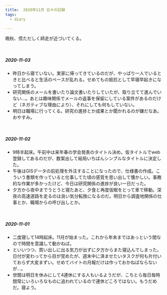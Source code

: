 ```yaml
---
title:  2020年11月 日々の記録
tags:
  - diary

---
```


晩秋、慌ただしく師走が近づいてくる。

<!--more-->
<br>

##### 2020-11-03

- 昨日から寝ていない。実家に帰ってきているのだが、やっぱり一人でいるときと比べると生活のペースが乱れる。せめてもの抵抗として早寝早起きになってしまう。
- 研究関係のメールを書いたり論文書いたりしていたが、取り立てて進んでいない…。あとは趣味関係でメールの返事を保留にしている案件があるのだけど（ネガティブな理由により）、それにしても何もしていない。
- 明日は職場に行ってくる。研究の進捗とか成果とか聞かれるのが嫌だなあ。おやすみ。

<br>

##### 2020-11-02

- 9時半起床。午前中は来年春の学会発表のタイトル決め。仮タイトルでweb登録してあるのだが、数案出して結局いちばんシンプルなタイトルに決定した。
- 午後はGISデータの前処理を外注することになったので、仕様書の作成。こういう書類を作っていると仕事してた頃の感覚を思い出して懐かしい。事務的な作業が多かったけど、今日は研究関係の進捗が良い一日だった。
- 夕方から夜中までうとうと寝たあと、夕食と再度仮眠をとって車で移動。深夜の高速道路を走るのは良い気分転換になるのだ。明日から調査地関係の仕事とか、職場からの呼び出しとか。

<br>

##### 2020-11-01

- 二度寝して14時起床。11月が始まった。これから年末まではあっという間なので時間を意識して動かねば。
- といいつつ、買い出しに出る気力が出ずに夕方からまた寝込んでしまった。日付が変わってから目が覚めたが、週末中に済ませたいタスクが何も片付いておらず大変まずい。せめてバイトの月報だけは作っておかねばならないが…。
- 世間は明日を休みにして4連休にする人もいるようだが、こちとら毎日毎時間常にいろいろなものに追われているので連休どころではない。もうだめだ。寝よう。
